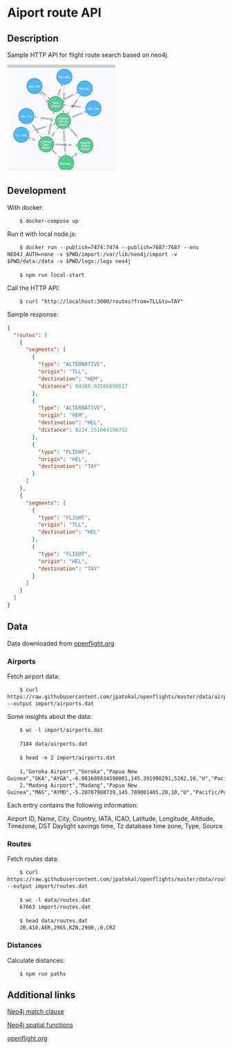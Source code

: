 # Aiport route API                                        #                   

## Description

Sample HTTP API for flight route search based on neo4j.

![Route graph](images/neo4j.png)

## Development

With docker:

		$ docker-compose up

Run it with local node.js:

		$ docker run --publish=7474:7474 --publish=7687:7687 --env NEO4J_AUTH=none -v $PWD/import:/var/lib/neo4j/import -v $PWD/data:/data -v $PWD/logs:/logs neo4j

		$ npm run local-start

Call the HTTP API:

		$ curl "http://localhost:3000/routes?from=TLL&to=TAY"		

Sample response:

```json
{
  "routes": [
    {
      "segments": [
        {
          "type": "ALTERNATIVE",
          "origin": "TLL",
          "destination": "HEM",
          "distance": 94386.93566698617
        },
        {
          "type": "ALTERNATIVE",
          "origin": "HEM",
          "destination": "HEL",
          "distance": 8234.251664196752
        },
        {
          "type": "FLIGHT",
          "origin": "HEL",
          "destination": "TAY"
        }
      ]
    },
    {
      "segments": [
        {
          "type": "FLIGHT",
          "origin": "TLL",
          "destination": "HEL"
        },
        {
          "type": "FLIGHT",
          "origin": "HEL",
          "destination": "TAY"
        }
      ]
    }
  ]
}
```

## Data

Data downloaded from [openflight.org](https://openflights.org/data.html)

### Airports

Fetch airport data:

		$ curl https://raw.githubusercontent.com/jpatokal/openflights/master/data/airports.dat --output import/airports.dat

Some insights about the data:

		$ wc -l import/airports.dat 

		7184 data/airports.dat

		$ head -n 2 import/airports.dat

		1,"Goroka Airport","Goroka","Papua New Guinea","GKA","AYGA",-6.081689834590001,145.391998291,5282,10,"U","Pacific/Port_Moresby","airport","OurAirports"
		2,"Madang Airport","Madang","Papua New Guinea","MAG","AYMD",-5.20707988739,145.789001465,20,10,"U","Pacific/Port_Moresby","airport","OurAirports"

Each entry contains the following information:

Airport ID, Name, City, Country, IATA, ICAO, Latitude, Longitude, Altitude, Timezone, DST Daylight savings time, Tz database time zone, Type, Source

### Routes

Fetch routes data:

		$ curl https://raw.githubusercontent.com/jpatokal/openflights/master/data/routes.dat --output import/routes.dat

		$ wc -l data/routes.dat 
   		67663 import/routes.dat

		$ head data/routes.dat 
		2B,410,AER,2965,KZN,2990,,0,CR2

### Distances

Calculate distances:

		$ npm run paths


## Additional links

[Neo4j match clause](https://neo4j.com/docs/developer-manual/current/cypher/clauses/match/)

[Neo4j spatial functions](https://neo4j.com/docs/developer-manual/current/cypher/functions/spatial/)

[openflight.org](https://openflights.org/data.html)



                                                                                                                                         

